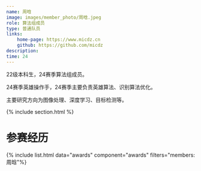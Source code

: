 ```yaml
---
name: 周晗
image: images/member_photo/周晗.jpeg
role: 算法组成员
type: 普通队员
links:
    home-page: https://www.micdz.cn
    github: https://github.com/micdz
description:
time: 24
---
```


22级本科生，24赛季算法组成员。

24赛季英雄操作手，24赛季主要负责英雄算法、识别算法优化。

主要研究方向为图像处理、深度学习、目标检测等。

{% include section.html %}

# 参赛经历
{% include list.html data="awards" component="awards" filters="members: 周晗"%} 